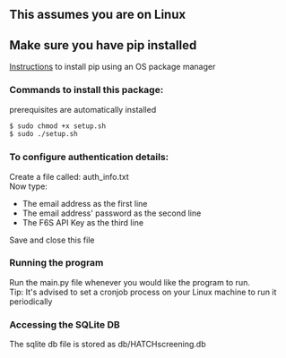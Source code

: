 ## This assumes you are on Linux
## Make sure you have pip installed
[Instructions](https://pip.pypa.io/en/stable/installing/#using-os-package-managers) to install pip using an OS package manager

### Commands to install this package:  
prerequisites are automatically installed  
```sh
$ sudo chmod +x setup.sh  
$ sudo ./setup.sh  
```

### To configure authentication details:  
Create a file called: auth_info.txt  
Now type:  
- The email address as the first line  
- The email address' password as the second line  
- The F6S API Key as the third line  

Save and close this file  

### Running the program
Run the main.py file whenever you would like the program to run.  
Tip: It's advised to set a cronjob process on your Linux machine to run it periodically

### Accessing the SQLite DB
The sqlite db file is stored as db/HATCHscreening.db
